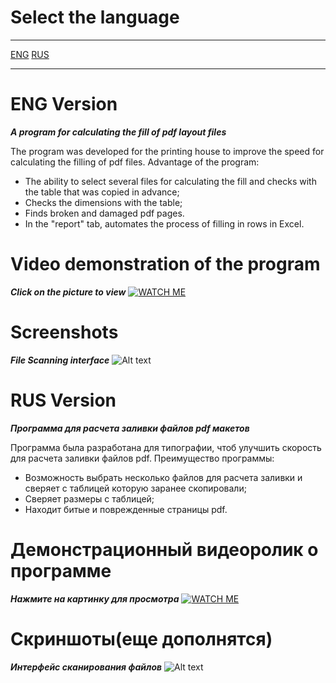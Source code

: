 # Select the language
***
[ENG](#eng)
[RUS](#rus)
***
<a id="eng"></a>
# ENG Version
___A program for calculating the fill of pdf layout files___

The program was developed for the printing house to improve the speed for calculating the filling of pdf files.
Advantage of the program:
- The ability to select several files for calculating the fill and checks with the table that was copied in advance;
- Checks the dimensions with the table;
- Finds broken and damaged pdf pages.
- In the "report" tab, automates the process of filling in rows in Excel.

# Video demonstration of the program
___Click on the picture to view___
[![WATCH ME](https://upwork-usw2-prod-agora-file-storage.s3.us-west-2.amazonaws.com/profile/portfolio/thumbnail/2b2ada1b60d323a02feecd531482d901?response-content-disposition=inline;+filename=%22image_original%22;+filename*=utf-8%27%27image_original&X-Amz-Security-Token=IQoJb3JpZ2luX2VjEOH//////////wEaCXVzLXdlc3QtMiJIMEYCIQCvfEzWoUmlPgFALhu5E8uu0A0WxoGF4LxPXBIJXsYdegIhANK/%2BoBKKgpT/mB91Gz7hCoeEUyQkSDERM/R2bcCUcz0Ks0ECBoQABoMNzM5OTM5MTczODE5Igwfp4tSu6ddtVpy02gqqgR/IPdov8P37uyO2%2BLPbtJ1qecdeQmGkMcm4xK7sxVzzYk%2BXQPbpHxgt/1duB1Iix679POy5chUeG5vfgFzd91N1mY%2Bt6OFEojdYu7JS/TawF7WpqTb0tF3FswRXidlsFgxSq5Knk7NsBtmrnBZmzvKQdYxoMb9jEMCxx1cS5G80gqK7awslgtW/ANxzLdvaOZv5jhIWWKPLY33X2xu/8oBmGjPx2529t1C5SnRPYIjS%2B9GljodoPIHHkzduMw%2BcgAiXlAIhLqNvKIpl6nrrUqBgpJl4V9CdQ5v6DpWn%2B%2BQLT4uUdIk2p%2BGwq30Wszu3hJuxtmYpXqKSS5rAF6Cg8SzO9JyZ9QaZWN/zEc4oz9K5ZXO4aFUYwbW2iIrFricESCQHyJRh7sEbKJnpdLfVgzoStKM5YAOaCxHCtWzOblXME47D%2Bh8jIUJANxMo8qhd8%2B3RtjpCNjHEeyodPJuVqxkuRZbBB7pTTYwKkBOeOWAfOJAc6P65oowZxjxino6dcuZI8qDRsrMRMHj2cEVC33v1x/U2MGfXWgj8vMZ/bbKYUSqrkm/yJdyaEZJwpZCuOM3wyj%2BsrexcCfZJ3kDXGSL2k6Ss55CeFjuxq9uiEVleRri8MyzTz3nKlyGjBeUIKkAwMZ3GPnzJM0ZJ8dT2VjPTe0pkOPnMZBlXmxpYkmgp6l6HVUpgJ0iC8mPE7Kk6hvRa2DbupzLkUl1y8cVbmepo2lXnqnohMrIOTDIxvKcBjqmAWYhEotraG625HGk03AU%2BUumOIKwuRqM2lFLH3bKFMJ6/dOoPpNxGrQbPQqGkjcurCng15w7CVhts6iika80eFkr0u2KfwbJ4q2BNIrFyDFrck7446W16065%2B7E/ef%2B9BE%2BvNH%2BoGGkZVyEkrqNa7NOB0sW1u5uBd04mtKSfCGQxptrM/qXxl1Goq%2Bfas6%2Bh4PHj2ThMpPbCsDcuP9%2BNv/MoyJg69QI=&X-Amz-Algorithm=AWS4-HMAC-SHA256&X-Amz-Date=20221216T183429Z&X-Amz-SignedHeaders=host&X-Amz-Expires=900&X-Amz-Credential=ASIA2YR6PYW572LKKVMA/20221216/us-west-2/s3/aws4_request&X-Amz-Signature=29ced7d62dc4a8a1803f201683d32bbfec972d7476f4d290a377aba7bfcf3c90)](https://youtu.be/3JEToPbr6yw)
# Screenshots
___File Scanning interface___
![Alt text](https://upwork-usw2-prod-agora-file-storage.s3.us-west-2.amazonaws.com/profile/portfolio/thumbnail/2b2ada1b60d323a02feecd531482d901?response-content-disposition=inline;+filename=%22image_original%22;+filename*=utf-8%27%27image_original&X-Amz-Security-Token=IQoJb3JpZ2luX2VjEOL//////////wEaCXVzLXdlc3QtMiJHMEUCIAzuLDc46wjhMrD/153uK9qJ9luvz5QeyBmS/rAvJcwgAiEAkqJ6w/G9qv5KRA2RwL/8CL6co1mnZ9ygMODShF%2BM2jsqzQQIGhAAGgw3Mzk5MzkxNzM4MTkiDDvRlDhKnkLAyago8CqqBG37K6ycm6cy3sJ8W/voQDBDx0irSr6YszABDK5ZZHI5TQCmowOCEiEsdH9Av4RukKwBGXh4gcMcAlwnLOAJuA0i9/tRfLdBB2AL5nm41r1uoWteHAuCu70sjsPZb3j2xwMURzzUtE6ZNzlMiEv0UMAz%2Bsb8Oh5RNPn0Jltm5fvYlLrRjRhXiRtnKdR/APppuwA14w0whgPc5mQxpOtvuSf6nw%2BqB/vzKDSaWYWAQ2XMqLxkwRUwk4025KK%2Bh4p/8QD9Vzt0lw%2BDf9/ozgxOrBUmjI6SiwRSqTnPgZFAs90jYFHK2zQ9Kinul9N80HIJOUNsmYjXP0L82llQ3R8hz8Cy%2BQBbDyCHkXFlhdIpe/7nELzDqrqx6l%2BHOPQ5WlR1WJwq%2BauomSqH9c%2B31eFCGolaZ8C5I1D/0OrTjjl7/oTV9LAYqlFm22%2BSgzMtrx%2BdAMr5s5%2BYHpCoqivOwX7JQ4/XGvPtj7K%2Bll2JIOBJItLOM4l92GSMBwjJDEQyqzvG7lX/fqV88NRTD6g0pQfb5gbIfvELK5x3J2KJb/2qVSKP2YJo9VlC3ritQ3kWMAs6ZLbx16eznVCG7Q2ZVpG%2BffSslQBWN0ivkAVZRISNLQWZBzJgPYVHk8ksIF4uRiVOV/a6x%2BaI8g/xHebooMuHR83fz7EiUDjCF%2B/9c/xhjg4CisuadDyVMdmVxnn11pFmJfv8vN5LDLDQrfdM75dqBKrCD9RyiyGQK9I6MJDW8pwGOqcB/rbeBQgsJWhCVrc5DDF/gNJzXXKPw9JoNOlBGaQt8CkF9/TbL0J8eutoUmNxUzvhBT1DUTQteTR//gR79LqvarM6gSf2ruoq5aJdErglZwzA8C/NL9ZxB3ccRmmd7nEIX4cO9oqyv9x3lKdQ209/LmdPnU49zGGoqg%2BNpoXFLmiDyLvYwOQUKfJ2c3THqjA48k47YGlFGISyRDKD01EM%2B98tPkXJRew=&X-Amz-Algorithm=AWS4-HMAC-SHA256&X-Amz-Date=20221216T183631Z&X-Amz-SignedHeaders=host&X-Amz-Expires=899&X-Amz-Credential=ASIA2YR6PYW52M37CSLZ/20221216/us-west-2/s3/aws4_request&X-Amz-Signature=e7a40ce6105879c388c211d923e3a421fbcddb4273678b11fa2951e2b7648de3 "Scanner Files")
<a id="rus"></a>
# RUS Version
___Программа для расчета заливки файлов pdf макетов___

Программа была разработана для типографии, чтоб улучшить скорость для расчета заливки файлов pdf.
Преимущество программы:
- Возможность выбрать несколько файлов для расчета заливки и сверяет с таблицей которую заранее скопировали;
- Сверяет размеры с таблицей;
- Находит битые и поврежденные страницы pdf.

# Демонстрационный видеоролик о программе 
___Нажмите на картинку для просмотра___
[![WATCH ME](https://upwork-usw2-prod-agora-file-storage.s3.us-west-2.amazonaws.com/profile/portfolio/thumbnail/2b2ada1b60d323a02feecd531482d901?response-content-disposition=inline;+filename=%22image_original%22;+filename*=utf-8%27%27image_original&X-Amz-Security-Token=IQoJb3JpZ2luX2VjEOH//////////wEaCXVzLXdlc3QtMiJIMEYCIQCvfEzWoUmlPgFALhu5E8uu0A0WxoGF4LxPXBIJXsYdegIhANK/%2BoBKKgpT/mB91Gz7hCoeEUyQkSDERM/R2bcCUcz0Ks0ECBoQABoMNzM5OTM5MTczODE5Igwfp4tSu6ddtVpy02gqqgR/IPdov8P37uyO2%2BLPbtJ1qecdeQmGkMcm4xK7sxVzzYk%2BXQPbpHxgt/1duB1Iix679POy5chUeG5vfgFzd91N1mY%2Bt6OFEojdYu7JS/TawF7WpqTb0tF3FswRXidlsFgxSq5Knk7NsBtmrnBZmzvKQdYxoMb9jEMCxx1cS5G80gqK7awslgtW/ANxzLdvaOZv5jhIWWKPLY33X2xu/8oBmGjPx2529t1C5SnRPYIjS%2B9GljodoPIHHkzduMw%2BcgAiXlAIhLqNvKIpl6nrrUqBgpJl4V9CdQ5v6DpWn%2B%2BQLT4uUdIk2p%2BGwq30Wszu3hJuxtmYpXqKSS5rAF6Cg8SzO9JyZ9QaZWN/zEc4oz9K5ZXO4aFUYwbW2iIrFricESCQHyJRh7sEbKJnpdLfVgzoStKM5YAOaCxHCtWzOblXME47D%2Bh8jIUJANxMo8qhd8%2B3RtjpCNjHEeyodPJuVqxkuRZbBB7pTTYwKkBOeOWAfOJAc6P65oowZxjxino6dcuZI8qDRsrMRMHj2cEVC33v1x/U2MGfXWgj8vMZ/bbKYUSqrkm/yJdyaEZJwpZCuOM3wyj%2BsrexcCfZJ3kDXGSL2k6Ss55CeFjuxq9uiEVleRri8MyzTz3nKlyGjBeUIKkAwMZ3GPnzJM0ZJ8dT2VjPTe0pkOPnMZBlXmxpYkmgp6l6HVUpgJ0iC8mPE7Kk6hvRa2DbupzLkUl1y8cVbmepo2lXnqnohMrIOTDIxvKcBjqmAWYhEotraG625HGk03AU%2BUumOIKwuRqM2lFLH3bKFMJ6/dOoPpNxGrQbPQqGkjcurCng15w7CVhts6iika80eFkr0u2KfwbJ4q2BNIrFyDFrck7446W16065%2B7E/ef%2B9BE%2BvNH%2BoGGkZVyEkrqNa7NOB0sW1u5uBd04mtKSfCGQxptrM/qXxl1Goq%2Bfas6%2Bh4PHj2ThMpPbCsDcuP9%2BNv/MoyJg69QI=&X-Amz-Algorithm=AWS4-HMAC-SHA256&X-Amz-Date=20221216T183429Z&X-Amz-SignedHeaders=host&X-Amz-Expires=900&X-Amz-Credential=ASIA2YR6PYW572LKKVMA/20221216/us-west-2/s3/aws4_request&X-Amz-Signature=29ced7d62dc4a8a1803f201683d32bbfec972d7476f4d290a377aba7bfcf3c90)](https://youtu.be/3JEToPbr6yw)
# Скриншоты(еще дополнятся)
___Интерфейс сканирования файлов___
![Alt text](https://upwork-usw2-prod-agora-file-storage.s3.us-west-2.amazonaws.com/profile/portfolio/thumbnail/2b2ada1b60d323a02feecd531482d901?response-content-disposition=inline;+filename=%22image_original%22;+filename*=utf-8%27%27image_original&X-Amz-Security-Token=IQoJb3JpZ2luX2VjEOL//////////wEaCXVzLXdlc3QtMiJHMEUCIAzuLDc46wjhMrD/153uK9qJ9luvz5QeyBmS/rAvJcwgAiEAkqJ6w/G9qv5KRA2RwL/8CL6co1mnZ9ygMODShF%2BM2jsqzQQIGhAAGgw3Mzk5MzkxNzM4MTkiDDvRlDhKnkLAyago8CqqBG37K6ycm6cy3sJ8W/voQDBDx0irSr6YszABDK5ZZHI5TQCmowOCEiEsdH9Av4RukKwBGXh4gcMcAlwnLOAJuA0i9/tRfLdBB2AL5nm41r1uoWteHAuCu70sjsPZb3j2xwMURzzUtE6ZNzlMiEv0UMAz%2Bsb8Oh5RNPn0Jltm5fvYlLrRjRhXiRtnKdR/APppuwA14w0whgPc5mQxpOtvuSf6nw%2BqB/vzKDSaWYWAQ2XMqLxkwRUwk4025KK%2Bh4p/8QD9Vzt0lw%2BDf9/ozgxOrBUmjI6SiwRSqTnPgZFAs90jYFHK2zQ9Kinul9N80HIJOUNsmYjXP0L82llQ3R8hz8Cy%2BQBbDyCHkXFlhdIpe/7nELzDqrqx6l%2BHOPQ5WlR1WJwq%2BauomSqH9c%2B31eFCGolaZ8C5I1D/0OrTjjl7/oTV9LAYqlFm22%2BSgzMtrx%2BdAMr5s5%2BYHpCoqivOwX7JQ4/XGvPtj7K%2Bll2JIOBJItLOM4l92GSMBwjJDEQyqzvG7lX/fqV88NRTD6g0pQfb5gbIfvELK5x3J2KJb/2qVSKP2YJo9VlC3ritQ3kWMAs6ZLbx16eznVCG7Q2ZVpG%2BffSslQBWN0ivkAVZRISNLQWZBzJgPYVHk8ksIF4uRiVOV/a6x%2BaI8g/xHebooMuHR83fz7EiUDjCF%2B/9c/xhjg4CisuadDyVMdmVxnn11pFmJfv8vN5LDLDQrfdM75dqBKrCD9RyiyGQK9I6MJDW8pwGOqcB/rbeBQgsJWhCVrc5DDF/gNJzXXKPw9JoNOlBGaQt8CkF9/TbL0J8eutoUmNxUzvhBT1DUTQteTR//gR79LqvarM6gSf2ruoq5aJdErglZwzA8C/NL9ZxB3ccRmmd7nEIX4cO9oqyv9x3lKdQ209/LmdPnU49zGGoqg%2BNpoXFLmiDyLvYwOQUKfJ2c3THqjA48k47YGlFGISyRDKD01EM%2B98tPkXJRew=&X-Amz-Algorithm=AWS4-HMAC-SHA256&X-Amz-Date=20221216T183631Z&X-Amz-SignedHeaders=host&X-Amz-Expires=899&X-Amz-Credential=ASIA2YR6PYW52M37CSLZ/20221216/us-west-2/s3/aws4_request&X-Amz-Signature=e7a40ce6105879c388c211d923e3a421fbcddb4273678b11fa2951e2b7648de3 "Сканирование файлов")
